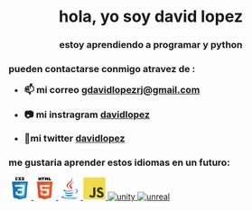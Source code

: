 <h1 align="center"> hola, yo soy david lopez</h1>
<h3 align="center">estoy aprendiendo a programar y  python</h3>

<h3 align="left">pueden contactarse conmigo atravez de :

- 📫 mi correo  <a href = "https://mail.google.com/mail/u/0/#inbox" > gdavidlopezrj@gmail.com </a>

- 📷 mi instragram  <a href = "https://www.instagram.com/daviduwi/" > davidlopez </a>


-  📳mi twitter  <a href = "https://twitter.com/David_lopez_47" > davidlopez </a>                                                       
</h3>
<p align="left">
</p>

<h3 align="left"> me gustaria aprender estos idiomas  en un futuro:</h3>
<p align="left"> <a href="https://www.w3schools.com/css/" target="_blank" rel="noreferrer"> <img src="https://raw.githubusercontent.com/devicons/devicon/master/icons/css3/css3-original-wordmark.svg" alt="css3" width="40" height="40"/> </a> <a href="https://www.w3.org/html/" target="_blank" rel="noreferrer"> <img src="https://raw.githubusercontent.com/devicons/devicon/master/icons/html5/html5-original-wordmark.svg" alt="html5" width="40" height="40"/> </a> <a href="https://www.java.com" target="_blank" rel="noreferrer"> <img src="https://raw.githubusercontent.com/devicons/devicon/master/icons/java/java-original.svg" alt="java" width="40" height="40"/> </a> <a href="https://developer.mozilla.org/en-US/docs/Web/JavaScript" target="_blank" rel="noreferrer"> <img src="https://raw.githubusercontent.com/devicons/devicon/master/icons/javascript/javascript-original.svg" alt="javascript" width="40" height="40"/> </a> <a alt="python" width="40" height="40"/> </a> <a href="https://unity.com/" target="_blank" rel="noreferrer"> <img src="https://www.vectorlogo.zone/logos/unity3d/unity3d-icon.svg" alt="unity" width="40" height="40"/> </a> <a href="https://unrealengine.com/" target="_blank" rel="noreferrer"> <img src="https://raw.githubusercontent.com/kenangundogan/fontisto/036b7eca71aab1bef8e6a0518f7329f13ed62f6b/icons/svg/brand/unreal-engine.svg" alt="unreal" width="40" height="40"/> </a> </p>
